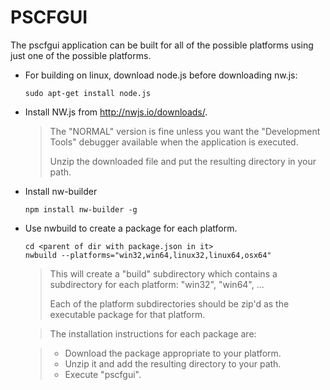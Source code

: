 PSCFGUI
=======

The pscfgui application can be built for all of the possible platforms
using just one of the possible platforms.

  - For building on linux, download node.js before downloading nw.js:

      ```
      sudo apt-get install node.js
      ```

  - Install NW.js from http://nwjs.io/downloads/.
  
      > The "NORMAL" version is fine unless you want the "Development Tools"
      > debugger available when the application is executed.
      > 
      > Unzip the downloaded file and put the resulting directory in your path.
      
  - Install nw-builder
  
      ```
      npm install nw-builder -g
      ```

  - Use nwbuild to create a package for each platform.
  
      ```
      cd <parent of dir with package.json in it>
      nwbuild --platforms="win32,win64,linux32,linux64,osx64"
      ```
      
      > This will create a "build" subdirectory which contains a subdirectory
      > for each platform: "win32", "win64", ...
      > 
      > Each of the platform subdirectories should be zip'd as the executable
      > package for that platform.
      
      > The installation instructions for each package are:
      
      >   + Download the package appropriate to your platform.
      >   + Unzip it and add the resulting directory to your path.
      >   + Execute "pscfgui".


  